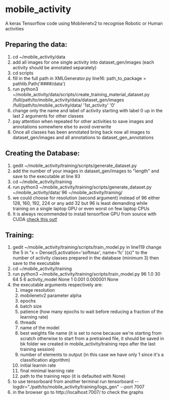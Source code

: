 # mobile_activity
A keras Tensorflow code using Mobilenetv2 to recognise Robotic or Human activities

## Preparing the data:
1. cd ~/mobile_activity/data
2. add all images for one single activity into dataset_gen/images (each activity should be annotated separately)
3. cd scripts
4. fill in the full path in XMLGenerator.py line16: path_to_package = pathlib.Path('####/data')
5. run python3 ~/mobile_activity/data/scripts/create_training_material_dataset.py /full/path/to/mobile_activity/data/dataset_gen/images /full/path/to/mobile_activity/data/ '1st_activity' '0'
6. change only the name and label of activity starting with label 0 up in the last 2 arguments for other classes 
7. pay attention when repeated for other activities to save images and annotations somewhere else to avoid overwrite
8. Once all classes has been annotated bring back now all images to dataset_gen/images and all annotations to dataset_gen_annotations 

## Creating the Database:
1. gedit ~/mobile_activity/training/scripts/generate_dataset.py
2. add the number of your images in dataset_gen/images to "length" and save to the executable at line 93
3. cd ~/mobile_activity/training
4. run python3 ~/mobile_activity/training/scripts/generate_dataset.py ~/mobile_activity/data/ 96 ~/mobile_activity/training/  
5. we could choose for resolution (second argument) instead of 96 either 128, 160, 192, 224 or any add 32 but 96 is least demanding while training on a single laptop GPU or even worst on few laptop CPUs
6. It is always recommended to install tensorflow GPU from source with CUDA [check this out!](https://github.com/Carmigna/tensorflow)

## Training:
1. gedit ~/mobile_activity/training/scripts/train_model.py in line119 change the 5 in "x = Dense(5,activation='softmax', name='fc' )(x)" to the number of activity classes prepared in the database (minimum 3) then save to the executable
2. cd ~/mobile_activity/training
3. run python3 ~/mobile_activity/training/scripts/train_model.py  96 1.0 30 64 5 6 activity_model None 1 0.001 0.000001 None
4. the executable arguments respectively are:
   1. image resolution
   2. mobilenetv2 parameter alpha
   3. epochs
   4. batch size
   5. patience  (how many epochs to wait before reducing a fraction of the learning rate)
   6. threads
   7. name of the model
   8. best weights file name (it is set to none because we're starting from scratch otherwise to start from a pretrained file, it should be saved in bk folder we created in mobile_activity/training repo after the last training session) 
   9. number of elements to output (in this case we have only 1 since it's a classification algorithm)
   10. initial learnin rate
   11. final minimal learning rate
   12. path to the training repo (it is defaulted with None)
5. to use tensorboard from another terminal run tensorboard --logdir="./path/to/mobile_activity/training/logs_gen" --port 7007
6. in the browser go to http://localhost:7007/ to check the graphs
   
